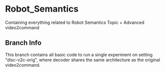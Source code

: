 # Robot_Semantics
Containing everything related to Robot Semantics Topic + Advanced video2command

## Branch Info
This branch contains all basic code to run a single experiment on setting "disc-v2c-orig", where decoder shares the same architecture as the original video2command.
